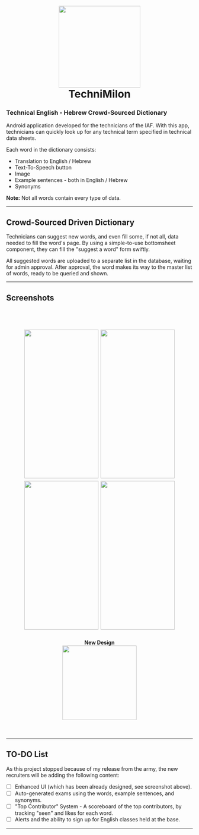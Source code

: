 
  <h1 align="center">
  <br>
    <img src="https://github.com/BraveVladik/TechniMilonNew/blob/master/app/src/main/res/mipmap-xxxhdpi/ic_launcher.png?raw=true" width="220" height="220"/>
  <br>
  TechniMilon
  <br>
</h1>

### Technical English - Hebrew Crowd-Sourced Dictionary
Android application developed for the technicians of the IAF.
With this app, technicians can quickly look up for any technical term specified in technical data sheets.

Each word in the dictionary consists:
* Translation to English / Hebrew
* Text-To-Speech button
* Image
* Example sentences - both in English / Hebrew
* Synonyms

**Note:** Not all words contain every type of data.

***


## Crowd-Sourced Driven Dictionary
Technicians can suggest new words, and even fill some, if not all, data needed to fill the word's page.
By using a simple-to-use bottomsheet component, they can fill the "suggest a word" form swiftly.

All suggested words are uploaded to a separate list in the database, waiting for admin approval.
After approval, the word makes its way to the master list of words, ready to be queried and shown.


***
## Screenshots
<h1 align="center">
  <br>
   <span>
  <img src="https://github.com/BraveVladik/TechniMilonNew/blob/master/screenshot_a.png?raw=true" width="200" height="400"/>
  <img src="https://github.com/BraveVladik/TechniMilonNew/blob/master/screenshot_b.png?raw=true" width="200" height="400"/>
  <img src="https://github.com/BraveVladik/TechniMilonNew/blob/master/screenshot_c.png?raw=true" width="200" height="400"/>
  <img src="https://github.com/BraveVladik/TechniMilonNew/blob/master/screenshot_d.png?raw=true" width="200" height="400"/>
 </span>
<br>
<h4 align="center">New Design <br>
<img src="https://github.com/BraveVladik/TechniMilonNew/blob/master/download.png?raw=true" width="200"/>
</h4>
  <br>
</h1>

 
***
## TO-DO List
As this project stopped because of my release from the army, the new recruiters will be adding the following content:

- [ ] Enhanced UI (which has been already designed, see screenshot above).
- [ ] Auto-generated exams using the words, example sentences, and synonyms.
- [ ] "Top Contributor" System - A scoreboard of the top contributors, by tracking "seen" and likes for each word.
- [ ] Alerts and the ability to sign up for English classes held at the base.

***
